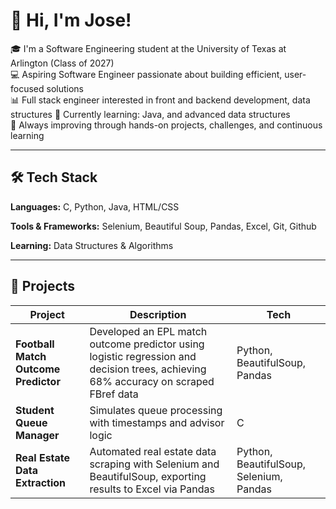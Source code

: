 # 👋 Hi, I'm Jose!

🎓 I'm a Software Engineering student at the University of Texas at Arlington (Class of 2027)  
💻 Aspiring Software Engineer passionate about building efficient, user-focused solutions  
📊 Full stack engineer interested in front and backend development, data structures
🚀 Currently learning: Java, and advanced data structures  
🌱 Always improving through hands-on projects, challenges, and continuous learning

---

## 🛠️ Tech Stack

**Languages:** C, Python, Java, HTML/CSS

**Tools & Frameworks:** Selenium, Beautiful Soup, Pandas, Excel, Git, Github

**Learning:** Data Structures & Algorithms

---

## 📂 Projects

| Project | Description | Tech |
|--------|-------------|------|
| **Football Match Outcome Predictor** |  Developed an EPL match outcome predictor using logistic regression and decision trees, achieving 68% accuracy on scraped FBref data | Python, BeautifulSoup, Pandas |
| **Student Queue Manager** | Simulates queue processing with timestamps and advisor logic | C |
| **Real Estate Data Extraction** | Automated real estate data scraping with Selenium and BeautifulSoup, exporting results to Excel via Pandas | Python, BeautifulSoup, Selenium, Pandas |

